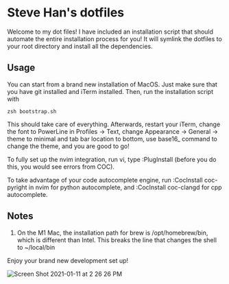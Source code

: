# Steve Han's dotfiles
Welcome to my dot files! 
I have included an installation script that should automate the entire installation process for you! It will symlink the dotfiles to your root directory and install all the dependencies. 
## Usage
You can start from a brand new installation of MacOS. Just make sure that you have git installed and iTerm installed.
Then, run the installation script with 

```
zsh bootstrap.sh
```

This should take care of everything. Afterwards, restart your iTerm, change the font to PowerLine in Profiles -> Text, change Appearance -> General -> theme to minimal and tab bar location to bottom, use base16_ command to change the theme, and you are good to go! 

To fully set up the nvim integration, run vi, type :PlugInstall (before you do this, you would see errors from COC). 

To take advantage of your code autocomplete engine, run :CocInstall coc-pyright in nvim for python autocomplete, and :CocInstall coc-clangd for cpp autocomplete. 

## Notes
1. On the M1 Mac, the installation path for brew is /opt/homebrew/bin, which is different than Intel. This breaks the line that changes the shell to ~/local/bin

Enjoy your brand new development set up!

![Screen Shot 2021-01-11 at 2 26 26 PM](https://user-images.githubusercontent.com/36038610/104235095-1568ba80-541a-11eb-9248-5d7ee5f5a6e4.png)
